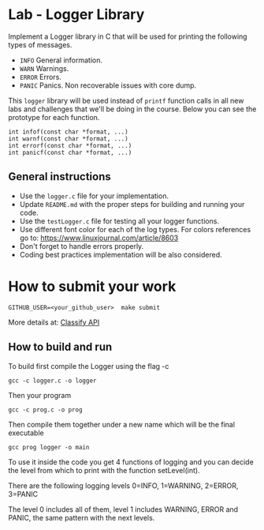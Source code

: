 Lab - Logger Library
====================

Implement a Logger library in C that will be used for printing the following types of messages.
- `INFO` General information.
- `WARN` Warnings.
- `ERROR` Errors.
- `PANIC` Panics. Non recoverable issues with core dump.

This `logger` library will be used instead of `printf` function calls in all new labs and challenges that we'll be doing in the course.
Below you can see the prototype for each function.

```
int infof(const char *format, ...)
int warnf(const char *format, ...)
int errorf(const char *format, ...)
int panicf(const char *format, ...)
```

General instructions
--------------------
- Use the `logger.c` file for your implementation.
- Update `README.md` with the proper steps for building and running your code.
- Use the `testLogger.c` file for testing all your logger functions.
- Use different font color for each of the log types. For colors references go to: https://www.linuxjournal.com/article/8603
- Don't forget to handle errors properly.
- Coding best practices implementation will be also considered.

How to submit your work
=======================
```
GITHUB_USER=<your_github_user>  make submit
```
More details at: [Classify API](../../classify.md)


## How to build and run
To build first compile the Logger using the flag -c
```
gcc -c logger.c -o logger
```
Then your program
```
gcc -c prog.c -o prog
```
Then compile them together under a new name which will be the final executable
```
gcc prog logger -o main
```
To use it inside the code you get 4 functions of logging and you can decide the
level from which to print with the function setLevel(int).

There are the following logging levels 0=INFO, 1=WARNING, 2=ERROR, 3=PANIC

The level 0 includes all of them, level 1 includes WARNING, ERROR and PANIC,
the same pattern with the next levels.
